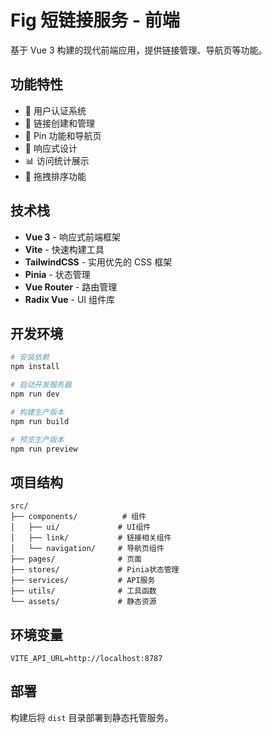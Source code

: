 # Fig 短链接服务 - 前端

基于 Vue 3 构建的现代前端应用，提供链接管理、导航页等功能。

## 功能特性

- 🔐 用户认证系统
- 📝 链接创建和管理
- 📌 Pin 功能和导航页
- 🎨 响应式设计
- 📊 访问统计展示
- 🔄 拖拽排序功能

## 技术栈

- **Vue 3** - 响应式前端框架
- **Vite** - 快速构建工具
- **TailwindCSS** - 实用优先的 CSS 框架
- **Pinia** - 状态管理
- **Vue Router** - 路由管理
- **Radix Vue** - UI 组件库

## 开发环境

```bash
# 安装依赖
npm install

# 启动开发服务器
npm run dev

# 构建生产版本
npm run build

# 预览生产版本
npm run preview
```

## 项目结构

```
src/
├── components/          # 组件
│   ├── ui/             # UI组件
│   ├── link/           # 链接相关组件
│   └── navigation/     # 导航页组件
├── pages/              # 页面
├── stores/             # Pinia状态管理
├── services/           # API服务
├── utils/              # 工具函数
└── assets/             # 静态资源
```

## 环境变量

```env
VITE_API_URL=http://localhost:8787
```

## 部署

构建后将 `dist` 目录部署到静态托管服务。